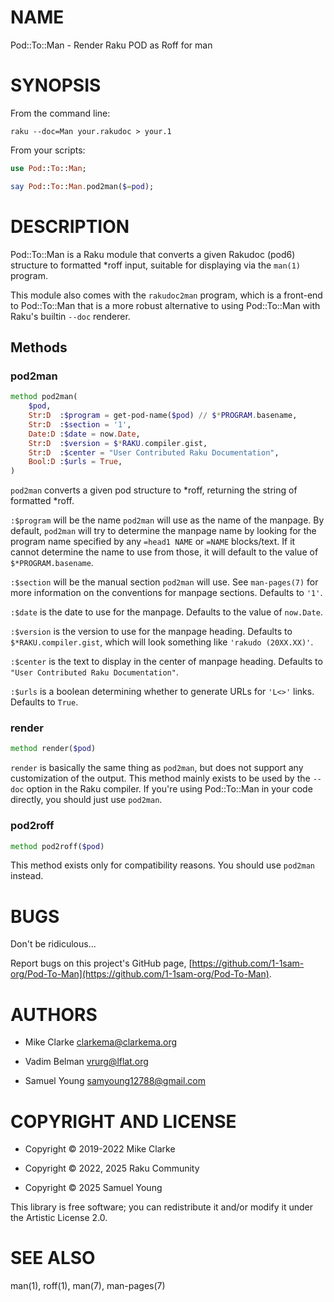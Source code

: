 NAME
====

Pod::To::Man - Render Raku POD as Roff for man

SYNOPSIS
========

From the command line:

    raku --doc=Man your.rakudoc > your.1

From your scripts:

```raku
use Pod::To::Man;

say Pod::To::Man.pod2man($=pod);
```

DESCRIPTION
===========

Pod::To::Man is a Raku module that converts a given Rakudoc (pod6) structure to formatted *roff input, suitable for displaying via the `man(1)` program.

This module also comes with the `rakudoc2man` program, which is a front-end to Pod::To::Man that is a more robust alternative to using Pod::To::Man with Raku's builtin `--doc` renderer.

Methods
-------

### pod2man

```raku
method pod2man(
    $pod,
    Str:D  :$program = get-pod-name($pod) // $*PROGRAM.basename,
    Str:D  :$section = '1',
    Date:D :$date = now.Date,
    Str:D  :$version = $*RAKU.compiler.gist,
    Str:D  :$center = "User Contributed Raku Documentation",
    Bool:D :$urls = True,
)
```

`pod2man` converts a given pod structure to *roff, returning the string of formatted *roff.

`:$program` will be the name `pod2man` will use as the name of the manpage. By default, `pod2man` will try to determine the manpage name by looking for the program name specified by any `=head1 NAME` or `=NAME` blocks/text. If it cannot determine the name to use from those, it will default to the value of `$*PROGRAM.basename`.

`:$section` will be the manual section `pod2man` will use. See `man-pages(7)` for more information on the conventions for manpage sections. Defaults to `'1'`.

`:$date` is the date to use for the manpage. Defaults to the value of `now.Date`.

`:$version` is the version to use for the manpage heading. Defaults to `$*RAKU.compiler.gist`, which will look something like `'rakudo (20XX.XX)'`.

`:$center` is the text to display in the center of manpage heading. Defaults to `"User Contributed Raku Documentation"`.

`:$urls` is a boolean determining whether to generate URLs for `'L<>'` links. Defaults to `True`.

### render

```raku
method render($pod)
```

`render` is basically the same thing as `pod2man`, but does not support any customization of the output. This method mainly exists to be used by the `--doc` option in the Raku compiler. If you're using Pod::To::Man in your code directly, you should just use `pod2man`.

### pod2roff

```raku
method pod2roff($pod)
```

This method exists only for compatibility reasons. You should use `pod2man` instead.

BUGS
====

Don't be ridiculous...

Report bugs on this project's GitHub page, [https://github.com/1-1sam-org/Pod-To-Man](https://github.com/1-1sam-org/Pod-To-Man).

AUTHORS
=======

  * Mike Clarke <clarkema@clarkema.org>

  * Vadim Belman <vrurg@lflat.org>

  * Samuel Young <samyoung12788@gmail.com>

COPYRIGHT AND LICENSE
=====================

  * Copyright © 2019-2022 Mike Clarke

  * Copyright © 2022, 2025 Raku Community

  * Copyright © 2025 Samuel Young

This library is free software; you can redistribute it and/or modify it under the Artistic License 2.0.

SEE ALSO
========

man(1), roff(1), man(7), man-pages(7)

